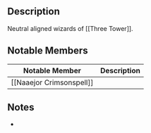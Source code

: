 ## Description
Neutral aligned wizards of [[Three Tower]].

## Notable Members
| Notable Member | Description |
| -------------- | ----------- |
|  [[Naaejor Crimsonspell]]              |             |

## Notes
* 